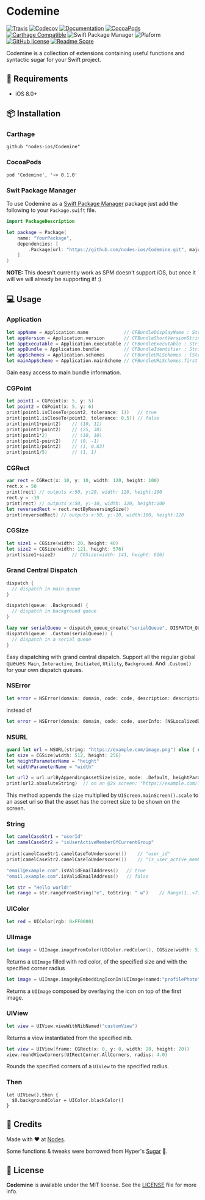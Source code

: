 # Codemine

[![Travis](https://img.shields.io/travis/nodes-ios/Codemine.svg)](https://travis-ci.org/nodes-ios/Codemine)
[![Codecov](https://img.shields.io/codecov/c/github/nodes-ios/Codemine.svg)](https://codecov.io/github/nodes-ios/Codemine)
[![Documentation](https://img.shields.io/cocoapods/metrics/doc-percent/Codemine.svg)](http://cocoadocs.org/docsets/Codemine/)
[![CocoaPods](https://img.shields.io/cocoapods/v/Codemine.svg)](https://cocoapods.org/pods/Codemine)
[![Carthage Compatible](https://img.shields.io/badge/Carthage-compatible-4BC51D.svg?style=flat)](https://github.com/Carthage/Carthage)
![Swift Package Manager](https://img.shields.io/badge/SPM-compatible-brightgreen.svg)
![Plaform](https://img.shields.io/badge/platform-iOS-lightgrey.svg)
[![GitHub license](https://img.shields.io/badge/license-MIT-blue.svg)](https://github.com/nodes-ios/Codemine/blob/master/LICENSE)
[![Readme Score](http://readme-score-api.herokuapp.com/score.svg?url=nodes-ios/codemine)](http://clayallsopp.github.io/readme-score?url=nodes-ios/codemine)

Codemine is a collection of extensions containing useful functions and syntactic sugar for your Swift project.


## 📝 Requirements

* iOS 8.0+


## 📦 Installation

### Carthage
~~~
github "nodes-ios/Codemine"
~~~

### CocoaPods
~~~
pod 'Codemine', '~> 0.1.0'
~~~ 

### Swit Package Manager
To use Codemine as a [Swift Package Manager](https://swift.org/package-manager/) package just add the following to your `Package.swift` file.  

~~~swift
import PackageDescription

let package = Package(
    name: "YourPackage",
    dependencies: [
        .Package(url: "https://github.com/nodes-ios/Codemine.git", majorVersion: 0)
    ]
)
~~~

**NOTE:** This doesn't currently work as SPM doesn't support iOS, but once it will we will already be supporting it! :)


## 💻 Usage

### Application
```swift
let appName = Application.name             // CFBundleDisplayName : String
let appVersion = Application.version       // CFBundleShortVersionString : String
let appExecutable = Application.executable // CFBundleExecutable : String
let appBundle = Application.bundle         // CFBundleIdentifier : String
let appSchemes = Application.schemes       // CFBundleURLSchemes : [String]
let mainAppScheme = Application.mainScheme // CFBundleURLSchemes.first : String?
```

Gain easy access to main bundle information.

### CGPoint
```swift
let point1 = CGPoint(x: 5, y: 5)
let point2 = CGPoint(x: 5, y: 6)
print(point1.isCloseTo(point2, tolerance: 1))	// true
print(point1.isCloseTo(point2, tolerance: 0.5))	// false
print(point1+point2)	// (10, 11)
print(point1*point2)	// (25, 30)
print(point1*2)			// (10, 10)
print(point1-point2)	// (0, -1)
print(point1/point2)	// (1, 0.83)
print(point1/5)			// (1, 1)
```

### CGRect
```swift
var rect = CGRect(x: 10, y: 10, width: 120, height: 100)
rect.x = 50
print(rect)	// outputs x:50, y:20, width: 120, height:100
rect.y = -10
print(rect)	// outputs x:50, y:-10, width: 120, height:100
let reversedRect = rect.rectByReversingSize()
print(reversedRect)	// outputs x:50, y:-10, width:100, height:120
```

### CGSize
```swift
let size1 = CGSize(width: 20, height: 40)
let size2 = CGSize(width: 121, height: 576)
print(size1+size2)		// CGSize(width: 141, height: 616)
```

### Grand Central Dispatch

```swift
dispatch {
  // dispatch in main queue
}

dispatch(queue: .Background) {
  // dispatch in background queue
}

lazy var serialQueue = dispatch_queue_create("serialQueue", DISPATCH_QUEUE_SERIAL)
dispatch(queue: .Custom(serialQueue)) {
  // dispatch in a serial queue
}
```

Easy dispatching with grand central dispatch.
Support all the regular global queues: `Main`, `Interactive`, `Initiated`, `Utility`, `Background`.
And `.Custom()` for your own dispatch queues.

### NSError
```swift
let error = NSError(domain: domain, code: code, description: description)
```
instead of

```swift
let error = NSError(domain: domain, code: code, userInfo: [NSLocalizedDescriptionKey : description])
```

### NSURL
```swift
guard let url = NSURL(string: "https://example.com/image.png") else { return }
let size = CGSize(width: 512, height: 256)
let heightParameterName = "height"
let widthParameterName = "width"

let url2 = url.urlByAppendingAssetSize(size, mode: .Default, heightParameterName: heightParameterName, widthParameterName: widthParameterName)
print(url2.absoluteString)	// on an @2x screen: "https://example.com/image.png?width=1024&height=512"
```
This method appends the `size` multiplied by `UIScreen.mainScreen().scale` to an asset url so that the asset has the correct size to be shown on the screen.

### String
```swift
let camelCaseStr1 = "userId"
let camelCaseStr2 = "isUserActiveMemberOfCurrentGroup"
        
print(camelCaseStr1.camelCaseToUnderscore())	// "user_id"
print(camelCaseStr2.camelCaseToUnderscore())	// "is_user_active_member_of_current_group"
```
```swift
"email@example.com".isValidEmailAddress()	// true
"email.example.com".isValidEmailAddress()	// false
```

```swift
let str = "Hello world!"
let range = str.rangeFromString("e", toString: " w")	// Range(1..<7)
```

### UIColor

```swift
let red = UIColor(rgb: 0xFF0000)
```

### UIImage

```swift
let image = UIImage.imageFromColor(UIColor.redColor(), CGSize(width: 512, height: 256), cornerRadius:4.0)
```
Returns a `UIImage` filled with red color, of the specified size and with the specified corner radius

```swift
let image = UIImage.imageByEmbeddingIconIn(UIImage(named:"profilePhoto"), icon: UIImage(named:"favouriteIcon"))
```
Returns a `UIImage` composed by overlaying the icon on top of the first image.

### UIView
```swift
let view = UIView.viewWithNibNamed("customView")
```
Returns a view instantiated from the specified nib.

```swift
let view = UIView(frame: CGRect(x: 0, y: 0, width: 20, height: 20))
view.roundViewCorners(UIRectCorner.AllCorners, radius: 4.0)
```
Rounds the specified corners of a `UIView` to the specified radius.

### Then

```
let UIView().then {
  $0.backgroundColor = UIColor.blackColor()
}
```

## 👥 Credits
Made with ❤️ at [Nodes](http://nodesagency.com). 

Some functions & tweaks were borrowed from Hyper's [Sugar](https://github.com/hyperoslo/Sugar) 🙈.

## 📄 License
**Codemine** is available under the MIT license. See the [LICENSE](https://github.com/nodes-ios/Codemine/blob/master/LICENSE) file for more info.
